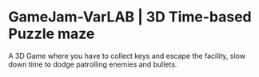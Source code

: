 # GameJam-VarLAB | 3D Time-based Puzzle maze

A 3D Game where you have to collect keys and escape the facility,
slow down time to dodge patrolling enemies and bullets.
